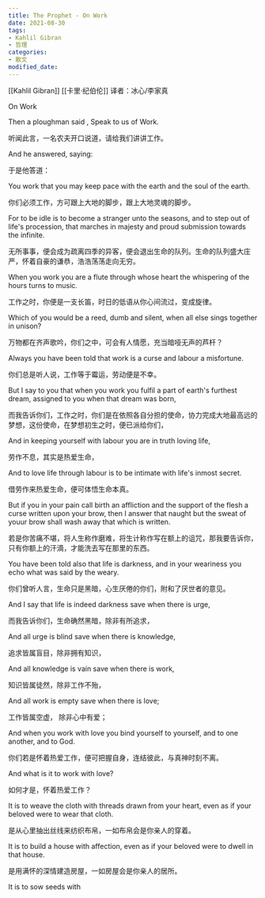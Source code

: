 ```yaml
---
title: The Prophet - On Work
date: 2021-08-30
tags: 
- Kahlil Gibran
- 哲理
categories:
- 散文
modified_date: 
---
```


[[Kahlil Gibran]] [[卡里·纪伯伦]]
译者：冰心/李家真

On Work

Then a ploughman said , Speak to us of Work.

听闻此言，一名农夫开口说道，请给我们讲讲工作。

And he answered, saying:

于是他答道：

You work that you may keep pace with the earth and the soul of the earth.

你们必须工作，方可跟上大地的脚步，跟上大地灵魂的脚步。

For to be idle is to become a stranger unto the seasons, and to step out of life's procession, that marches in majesty and proud submission towards the infinite.

无所事事，便会成为疏离四季的异客，便会退出生命的队列。生命的队列盛大庄严，怀着自豪的谦恭，浩浩荡荡走向无穷。

When you work you are a flute through whose heart the whispering of the hours turns to music.

工作之时，你便是一支长笛，时日的低语从你心间流过，变成旋律。

Which of you would be a reed, dumb and silent, when all else sings together in unison?

万物都在齐声歌吟，你们之中，可会有人情愿，充当暗哑无声的芦杆？

Always you have been told that work is a curse and labour a misfortune.

你们总是听人说，工作等于霉运，劳动便是不幸。

But I say to you that when you work you fulfil a part of earth's furthest dream, assigned to you when that dream was born,

而我告诉你们，工作之时，你们是在依照各自分担的使命，协力完成大地最高远的梦想，这份使命，在梦想初生之时，便已派给你们，

And in keeping yourself with labour you are in truth loving life, 

劳作不息，其实是热爱生命，

And to love life through labour is to be intimate with life's inmost secret.

借劳作来热爱生命，便可体悟生命本真。

But if you in your pain call birth an affliction and the support of the flesh a curse written upon your brow, then I answer that naught but the sweat of youur brow shall wash away that which is written.

若是你苦痛不堪，将人生称作磨难，将生计称作写在额上的诅咒，那我要告诉你，只有你额上的汗滴，才能洗去写在那里的东西。

You have been told also that life is darkness, and in your weariness you echo what was said by the weary.

你们曾听人言，生命只是黑暗，心生厌倦的你们，附和了厌世者的意见。

And I say that life is indeed darkness save when there is urge,

而我告诉你们，生命确然黑暗，除非有所追求，

And all urge is blind save when there is knowledge,

追求皆属盲目，除非拥有知识，

And all knowledge is vain save when there is work,

知识皆属徒然，除非工作不殆，

And all work is empty save when there is love;

工作皆属空虚， 除非心中有爱；

And when you work with love you bind yourself to yourself, and to one another, and to God.

你们若是怀着热爱工作，便可把握自身，连结彼此，与真神时刻不离。

And what is it to work with love?

如何才是，怀着热爱工作？

It is to weave the cloth with threads drawn from your heart, even as if your beloved were to wear that cloth.

是从心里抽出丝线来纺织布帛，一如布帛会是你亲人的穿着。

It is to build a house with affection, even as if your beloved were to dwell in that house.

是用满怀的深情建造房屋，一如房屋会是你亲人的居所。

It is to sow seeds with